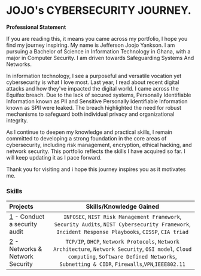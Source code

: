   # JOJO's CYBERSECURITY JOURNEY.
**Professional Statement**

If you are reading this, it means you came across my portfolio, I hope you find my journey inspiring. 
My name is Jefferson Joojo Yankson. I am pursuing a Bachelor of Science in Information Technology in Ghana, with a major in Computer Security.
I am driven towards Safeguarding Systems And Networks.

In information technology, I see a purposeful and versatile vocation yet cybersecurity is what I love most. Last year, I read about recent digital attacks and how they've impacted 
the digital world. I came across the Equifax breach. Due to the lack of secured systems, Personally Identifiable Information known as PII and Sensitive Personally Identifiable Information known as SPII were leaked. 
The breach highlighted the need for robust mechanisms to safeguard both individual privacy and organizational integrity.

As I continue to deepen my knowledge and practical skills, I remain committed to developing a strong foundation in the core areas of cybersecurity, including risk management, encryption, ethical hacking, and network security.
This portfolio reflects the skills I have acquired so far. I will keep updating it as I pace forward. 

Thank you for visiting and i hope this journey inspires you as it motivates me.

### Skills  
| Projects | Skills/Knowledge Gained | 
| :--- |:---:|
| [1](https://github.com/jj-yankson/Jojo-s-Cybersecurity-Portfolio/tree/main) - Conduct a security audit | `INFOSEC`, `NIST Risk Management Framework`, `Security Audits`, `NIST Cybersecurity Framework`, `Incident Response Playbooks`, `CISSP`, `CIA triad` |
| [2]([https://github.com/jj-yankson/Jojo-s-Cybersecurity-Portfolio/tree/main](https://github.com/yvnks/CYBERSECURITY-PORTFOLIO/tree/7ee7b6e0f2d49424eae8e09f07fcbac82ff8f887/2%20-%20Portfolio/2%20-%20Network%20Architecture%20%26%20Security)) - Networks & Network Security | `TCP/IP`, `DHCP`, `Network Protocols`, `Network Architecture`, `Network Security`, `OSI model`, `Cloud computing`, `Software Defined Networks`, `Subnetting & CIDR`, `Firewalls`,`VPN`,`IEEE802.11` |
